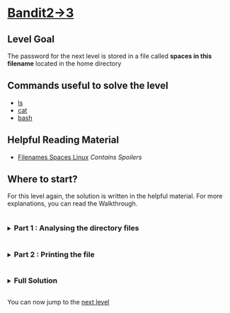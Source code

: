 # [Bandit2->3](https://overthewire.org/wargames/bandit/bandit3.html)

## Level Goal

The password for the next level is stored in a file called **spaces in this filename** located in the home directory

## Commands useful to solve the level

- [ls](https://www.gnu.org/software/coreutils/manual/coreutils.html#ls-invocation)
- [cat](https://www.gnu.org/software/coreutils/manual/coreutils.html#cat-invocation)
- [bash](https://www.gnu.org/software/bash/manual/html_node/index.html)

## Helpful Reading Material

- [Filenames Spaces Linux](https://linuxhandbook.com/filename-spaces-linux/) *Contains Spoilers*

## Where to start?

For this level again, the solution is written in the helpful material. For more explanations, you can read the Walkthrough.


<details>
<summary><h3 style="display:inline-block">Part 1 : Analysing the directory files</h3></summary>

After listing the contents of the directory with `ls`, we can notice the following :

```bash
bandit2@bandit:~$ ls
spaces in this filename
bandit2@bandit:~$
```

Which seems to indicate that there are 4 files in this directory : `spaces`, `in`, `this` and `filename`. 

Let's look into the [ls](https://www.gnu.org/software/coreutils/manual/coreutils.html#ls-invocation) man page, 
and try to look for an option that lists one file per line.

<details>
<summary>Hint</summary>

Options can also be numbers
</details>

<details>
<summary>Solution</summary>

The `-1` option is the option we were looking for

However when using the option we previously found we see the following :

```bash
bandit2@bandit:~$ ls -1
spaces in this filename
bandit2@bandit:~$ 
```

which is exactly the same prompt as before. However, as this option allows us to list one file per line, we know 
for sure that `spaces in this filename` is actually the name of a unique file.
</details>
</details>

<details>
<summary><h3 style="display:inline-block">Part 2 : Printing the file</h3></summary>

Now that we know that the file is called `spaces in this filename`, we need to refer find a way to print this file. 


<details>
<summary>Hint</summary>

By looking into the **QUOTING** section of the [gnu bash manual](https://www.gnu.org/software/bash/manual/html_node/Quoting.html), 
can you retrieve all the **quoting mechanism** that are available to us in order to print this file?
</details>

<details>
<summary>Solution</summary>

There are 3 quoting mechanism that allow us to print this file : 

1. By escaping the spaces with the filename : `spaces\ in\ this\ filename`. As the `\` preserves the litteral value of the 
character immediately following it.

2. By enclosing the filename within **simple** quotes : `'spaces in this filename'`. As the simple quotes preserve the litteral 
value of **all** the characters they enclose

3. By enclosing the filename within **double** quotes : `"spaces in this filename"`. As the double quotes preserve the litteral 
value of all the characters they enclose, appart from `$`, `` ` `` and `\`. As the character we need to preserve is the **space**, 
we can also use the double quotes to achieve this goal.

</details>
</details>


<details>
<summary><h3 style="display:inline-block">Full Solution</h3></summary>

1. `cat "spaces in this filename"` to print the password to stdout.
</details>

You can now jump to the [next level](/bandit/bandit3.md)
